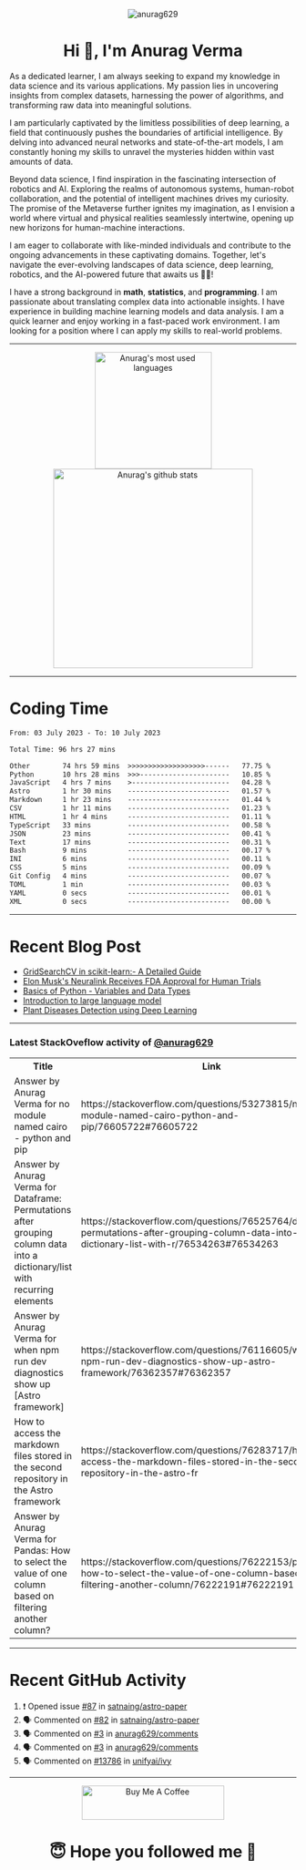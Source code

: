 

<p align="center"> <img src="https://komarev.com/ghpvc/?username=anurag629&label=Profile%20views&color=0e75b6&style=flat" alt="anurag629" /> </p>

<h1 align="center">Hi 👋, I'm Anurag Verma</h1>


As a dedicated learner, I am always seeking to expand my knowledge in data science and its various applications. My passion lies in uncovering insights from complex datasets, harnessing the power of algorithms, and transforming raw data into meaningful solutions.

I am particularly captivated by the limitless possibilities of deep learning, a field that continuously pushes the boundaries of artificial intelligence. By delving into advanced neural networks and state-of-the-art models, I am constantly honing my skills to unravel the mysteries hidden within vast amounts of data.

Beyond data science, I find inspiration in the fascinating intersection of robotics and AI. Exploring the realms of autonomous systems, human-robot collaboration, and the potential of intelligent machines drives my curiosity. The promise of the Metaverse further ignites my imagination, as I envision a world where virtual and physical realities seamlessly intertwine, opening up new horizons for human-machine interactions.

I am eager to collaborate with like-minded individuals and contribute to the ongoing advancements in these captivating domains. Together, let's navigate the ever-evolving landscapes of data science, deep learning, robotics, and the AI-powered future that awaits us 🚀🌐!

I have a strong background in **math**, **statistics**, and **programming**. I am passionate about translating complex data into actionable insights. I have experience in building machine learning models and data analysis. I am a quick learner and enjoy working in a fast-paced work environment. I am looking for a position where I can apply my skills to real-world problems.

---
<p align="center">
<a href="https://github.com/sudheerj">
  <img align="center" src="https://github-readme-stats.vercel.app/api/top-langs/?username=anurag629&theme=light&count_private=true&layout=compact" width="205" alt="Anurag's most used languages" />
</a>
<a href="https://github.com/sudheerj">
  <img align="center" src="https://github-readme-stats.vercel.app/api?username=anurag629&show_icons=true&theme=light&line_height=27&include_all_commits=true&count_private=true&hide=issues,prs" width="350" alt="Anurag's github stats"/>
</a>
</p>

---

# Coding Time 
<!--START_SECTION:waka-->

```txt
From: 03 July 2023 - To: 10 July 2023

Total Time: 96 hrs 27 mins

Other        74 hrs 59 mins  >>>>>>>>>>>>>>>>>>>------   77.75 %
Python       10 hrs 28 mins  >>>----------------------   10.85 %
JavaScript   4 hrs 7 mins    >------------------------   04.28 %
Astro        1 hr 30 mins    -------------------------   01.57 %
Markdown     1 hr 23 mins    -------------------------   01.44 %
CSV          1 hr 11 mins    -------------------------   01.23 %
HTML         1 hr 4 mins     -------------------------   01.11 %
TypeScript   33 mins         -------------------------   00.58 %
JSON         23 mins         -------------------------   00.41 %
Text         17 mins         -------------------------   00.31 %
Bash         9 mins          -------------------------   00.17 %
INI          6 mins          -------------------------   00.11 %
CSS          5 mins          -------------------------   00.09 %
Git Config   4 mins          -------------------------   00.07 %
TOML         1 min           -------------------------   00.03 %
YAML         0 secs          -------------------------   00.01 %
XML          0 secs          -------------------------   00.00 %
```

<!--END_SECTION:waka-->


---
# Recent Blog Post

<!-- BLOG-POST-LIST:START -->
- [GridSearchCV in scikit-learn:- A Detailed Guide](https://www.codercops.tech/posts/gridsearchcv-in-scikit-learn-a-detailed-guide/)
- [Elon Musk&#39;s Neuralink Receives FDA Approval for Human Trials](https://www.codercops.tech/posts/elon-musks-neuralink-receives-fda-approval-for-human-trials/)
- [Basics of Python - Variables and Data Types](https://www.codercops.tech/posts/python-basics-of-python-variables-and-data-types/)
- [Introduction to large language model](https://www.codercops.tech/posts/introduction-to-large-language-model/)
- [Plant Diseases Detection using Deep Learning](https://www.codercops.tech/posts/plant-diseases-detection-using-deep-learning/)
<!-- BLOG-POST-LIST:END -->

---

### Latest StackOveflow activity of [@anurag629](https://github.com/anurag629)
<table>
  <tr><th>Title</th><th>Link</th></tr>
  <!-- STACKOVERFLOW:START --><tr><td>Answer by Anurag Verma for no module named cairo - python and pip</td><td>https://stackoverflow.com/questions/53273815/no-module-named-cairo-python-and-pip/76605722#76605722</td></tr><tr><td>Answer by Anurag Verma for Dataframe: Permutations after grouping column data into a dictionary/list with recurring elements</td><td>https://stackoverflow.com/questions/76525764/dataframe-permutations-after-grouping-column-data-into-a-dictionary-list-with-r/76534263#76534263</td></tr><tr><td>Answer by Anurag Verma for when npm run dev diagnostics show up [Astro framework]</td><td>https://stackoverflow.com/questions/76116605/when-npm-run-dev-diagnostics-show-up-astro-framework/76362357#76362357</td></tr><tr><td>How to access the markdown files stored in the second repository in the Astro framework</td><td>https://stackoverflow.com/questions/76283717/how-to-access-the-markdown-files-stored-in-the-second-repository-in-the-astro-fr</td></tr><tr><td>Answer by Anurag Verma for Pandas: How to select the value of one column based on filtering another column?</td><td>https://stackoverflow.com/questions/76222153/pandas-how-to-select-the-value-of-one-column-based-on-filtering-another-column/76222191#76222191</td></tr><!-- STACKOVERFLOW:END -->
</table>

---

# Recent GitHub Activity
<!--START_SECTION:activity-->
1. ❗ Opened issue [#87](https://github.com/satnaing/astro-paper/issues/87) in [satnaing/astro-paper](https://github.com/satnaing/astro-paper)
2. 🗣 Commented on [#82](https://github.com/satnaing/astro-paper/issues/82) in [satnaing/astro-paper](https://github.com/satnaing/astro-paper)
3. 🗣 Commented on [#3](https://github.com/anurag629/comments/issues/3) in [anurag629/comments](https://github.com/anurag629/comments)
4. 🗣 Commented on [#3](https://github.com/anurag629/comments/issues/3) in [anurag629/comments](https://github.com/anurag629/comments)
5. 🗣 Commented on [#13786](https://github.com/unifyai/ivy/issues/13786) in [unifyai/ivy](https://github.com/unifyai/ivy)
<!--END_SECTION:activity-->

---

<p align="center"> 
<a href="https://www.buymeacoffee.com/anurag629" target="_blank"><img src="https://cdn.buymeacoffee.com/buttons/default-orange.png" alt="Buy Me A Coffee" height="60" width="250"></a>
</p>


<h1 align="center"> 😇 Hope you followed me 🥰  </h1>
